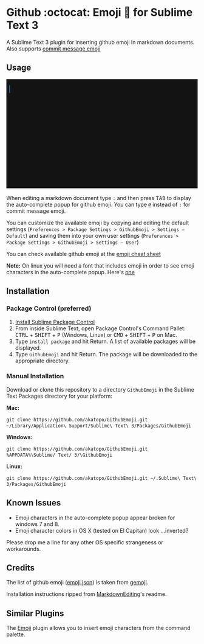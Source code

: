 # Github :octocat: Emoji :panda_face: for Sublime Text 3

A Sublime Text 3 plugin for inserting github emoji in markdown documents. Also supports [commit message emoji](https://github.com/dannyfritz/commit-message-emoji)

## Usage

<img src="screenshots/emoji-completions.gif" alt="emoji completion" width="523">

When editing a markdown document type `:` and then press <kbd>TAB</kbd> to display the auto-complete popup for github emoji. You can type `@` instead of `:` for commit message emoji.

You can customize the available emoji by copying and editing the default settings (`Preferences > Package Settings > GithubEmoji > Settings – Default`) and saving them into your own user settings (`Preferences > Package Settings > GithubEmoji > Settings – User`)

You can check available github emoji at the [emoji cheat sheet](http://www.emoji-cheat-sheet.com/)

**Note:** On linux you will need a font that includes emoji in order to see emoji characters in the auto-complete popup. Here's [one](https://github.com/MorbZ/OpenSansEmoji) 

## Installation

### Package Control (preferred)

1. [Install Sublime Package Control](http://wbond.net/sublime_packages/package_control/installation)
2. From inside Sublime Text, open Package Control's Command Pallet: <kbd>CTRL</kbd> + <kbd>SHIFT</kbd> + <kbd>P</kbd> (Windows, Linux) or <kbd>CMD</kbd> + <kbd>SHIFT</kbd> + <kbd>P</kbd> on Mac.
3. Type `install package` and hit Return. A list of available packages will be displayed.
4. Type `GithubEmoji` and hit Return. The package will be downloaded to the appropriate directory.

### Manual Installation

Download or clone this repository to a directory `GithubEmoji` in the Sublime Text Packages directory for your platform:

**Mac:**

```shell
git clone https://github.com/akatopo/GithubEmoji.git ~/Library/Application\ Support/Sublime\ Text\ 3/Packages/GithubEmoji
```

**Windows:** 

```shell
git clone https://github.com/akatopo/GithubEmoji.git %APPDATA%\Sublime/ Text/ 3/\GithubEmoji
```
    
**Linux:** 
    
```shell
git clone https://github.com/akatopo/GithubEmoji.git ~/.Sublime\ Text\ 3/Packages/GithubEmoji
```

## Known Issues

* Emoji characters in the auto-complete popup appear broken for windows 7 and 8.
* Emoji character colors in OS X (tested on El Capitan) look ...inverted?

Please drop me a line for any other OS specific strangeness or workarounds.

## Credits

The list of github emoji ([emoji.json](https://github.com/github/gemoji/blob/3db7811891655d6a50809a32306d552662294c44/db/emoji.json)) is taken from [gemoji](https://github.com/github/gemoji).

Installation instructions ripped from [MarkdownEditing](https://github.com/SublimeText-Markdown/MarkdownEditing)'s readme.

## Similar Plugins

The [Emoji](https://github.com/ethanal/SublimeEmoji/) plugin allows you to insert emoji characters from the command palette.
